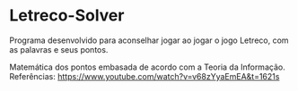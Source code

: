 # Letreco-Solver

Programa desenvolvido para aconselhar jogar ao jogar o jogo Letreco, com as palavras e seus pontos.

Matemática dos pontos embasada de acordo com a Teoria da Informação.
Referências:
https://www.youtube.com/watch?v=v68zYyaEmEA&t=1621s
